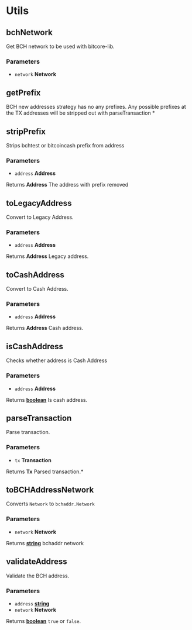 # Utils

<!-- Generated by documentation.js. Update this documentation by updating the source code. -->

## bchNetwork

Get BCH network to be used with bitcore-lib.

### Parameters

-   `network` **Network** 

## getPrefix

BCH new addresses strategy has no any prefixes.
Any possible prefixes at the TX addresses will be stripped out with parseTransaction
\*

## stripPrefix

Strips bchtest or bitcoincash prefix from address

### Parameters

-   `address` **Address** 

Returns **Address** The address with prefix removed

## toLegacyAddress

Convert to Legacy Address.

### Parameters

-   `address` **Address** 

Returns **Address** Legacy address.

## toCashAddress

Convert to Cash Address.

### Parameters

-   `address` **Address** 

Returns **Address** Cash address.

## isCashAddress

Checks whether address is Cash Address

### Parameters

-   `address` **Address** 

Returns **[boolean][1]** Is cash address.

## parseTransaction

Parse transaction.

### Parameters

-   `tx` **Transaction** 

Returns **Tx** Parsed transaction.\*

## toBCHAddressNetwork

Converts `Network` to `bchaddr.Network`

### Parameters

-   `network` **Network** 

Returns **[string][2]** bchaddr network

## validateAddress

Validate the BCH address.

### Parameters

-   `address` **[string][2]** 
-   `network` **Network** 

Returns **[boolean][1]** `true` or `false`.

[1]: https://developer.mozilla.org/docs/Web/JavaScript/Reference/Global_Objects/Boolean

[2]: https://developer.mozilla.org/docs/Web/JavaScript/Reference/Global_Objects/String

